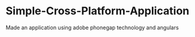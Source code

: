 # Simple-Cross-Platform-Application
Made an application using adobe phonegap technology and angulars
